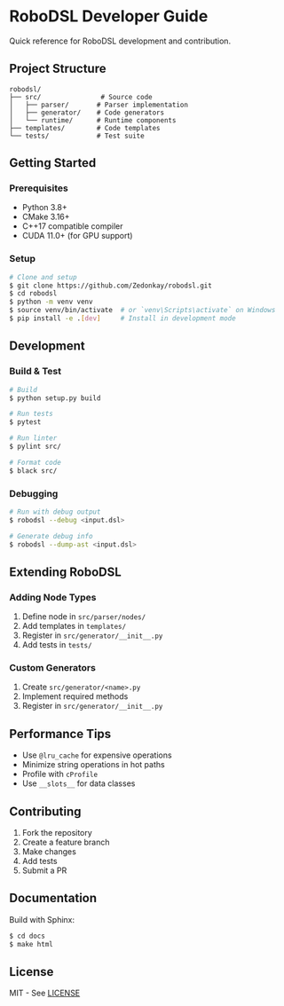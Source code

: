 # RoboDSL Developer Guide

Quick reference for RoboDSL development and contribution.

## Project Structure

```
robodsl/
├── src/               # Source code
│   ├── parser/       # Parser implementation
│   ├── generator/    # Code generators
│   └── runtime/      # Runtime components
├── templates/        # Code templates
└── tests/            # Test suite
```

## Getting Started

### Prerequisites
- Python 3.8+
- CMake 3.16+
- C++17 compatible compiler
- CUDA 11.0+ (for GPU support)

### Setup

```bash
# Clone and setup
$ git clone https://github.com/Zedonkay/robodsl.git
$ cd robodsl
$ python -m venv venv
$ source venv/bin/activate  # or `venv\Scripts\activate` on Windows
$ pip install -e .[dev]     # Install in development mode
```

## Development

### Build & Test

```bash
# Build
$ python setup.py build

# Run tests
$ pytest

# Run linter
$ pylint src/

# Format code
$ black src/
```

### Debugging

```bash
# Run with debug output
$ robodsl --debug <input.dsl>

# Generate debug info
$ robodsl --dump-ast <input.dsl>
```

## Extending RoboDSL

### Adding Node Types

1. Define node in `src/parser/nodes/`
2. Add templates in `templates/`
3. Register in `src/generator/__init__.py`
4. Add tests in `tests/`

### Custom Generators

1. Create `src/generator/<name>.py`
2. Implement required methods
3. Register in `src/generator/__init__.py`

## Performance Tips

- Use `@lru_cache` for expensive operations
- Minimize string operations in hot paths
- Profile with `cProfile`
- Use `__slots__` for data classes

## Contributing

1. Fork the repository
2. Create a feature branch
3. Make changes
4. Add tests
5. Submit a PR

## Documentation

Build with Sphinx:

```bash
$ cd docs
$ make html
```

## License

MIT - See [LICENSE](LICENSE)
